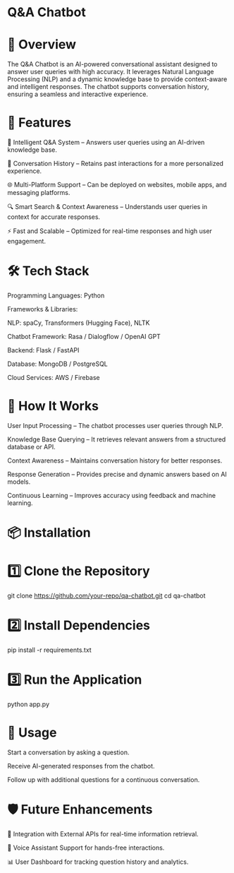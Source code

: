 # Q&A Chatbot

# 📌 Overview

The Q&A Chatbot is an AI-powered conversational assistant designed to answer user queries with high accuracy. It leverages Natural Language Processing (NLP) and a dynamic knowledge base to provide context-aware and intelligent responses. The chatbot supports conversation history, ensuring a seamless and interactive experience.

# 🚀 Features

💬 Intelligent Q&A System – Answers user queries using an AI-driven knowledge base.

📜 Conversation History – Retains past interactions for a more personalized experience.

🌐 Multi-Platform Support – Can be deployed on websites, mobile apps, and messaging platforms.

🔍 Smart Search & Context Awareness – Understands user queries in context for accurate responses.

⚡ Fast and Scalable – Optimized for real-time responses and high user engagement.

# 🛠️ Tech Stack

Programming Languages: Python

Frameworks & Libraries:

NLP: spaCy, Transformers (Hugging Face), NLTK

Chatbot Framework: Rasa / Dialogflow / OpenAI GPT

Backend: Flask / FastAPI

Database: MongoDB / PostgreSQL

Cloud Services: AWS / Firebase

# 🎯 How It Works

User Input Processing – The chatbot processes user queries through NLP.

Knowledge Base Querying – It retrieves relevant answers from a structured database or API.

Context Awareness – Maintains conversation history for better responses.

Response Generation – Provides precise and dynamic answers based on AI models.

Continuous Learning – Improves accuracy using feedback and machine learning.

# 📦 Installation

# 1️⃣ Clone the Repository

git clone https://github.com/your-repo/qa-chatbot.git
cd qa-chatbot

# 2️⃣ Install Dependencies

pip install -r requirements.txt

# 3️⃣ Run the Application

python app.py

# 📖 Usage

Start a conversation by asking a question.

Receive AI-generated responses from the chatbot.

Follow up with additional questions for a continuous conversation.

# 🛡️ Future Enhancements

📡 Integration with External APIs for real-time information retrieval.

🤖 Voice Assistant Support for hands-free interactions.

📊 User Dashboard for tracking question history and analytics.
